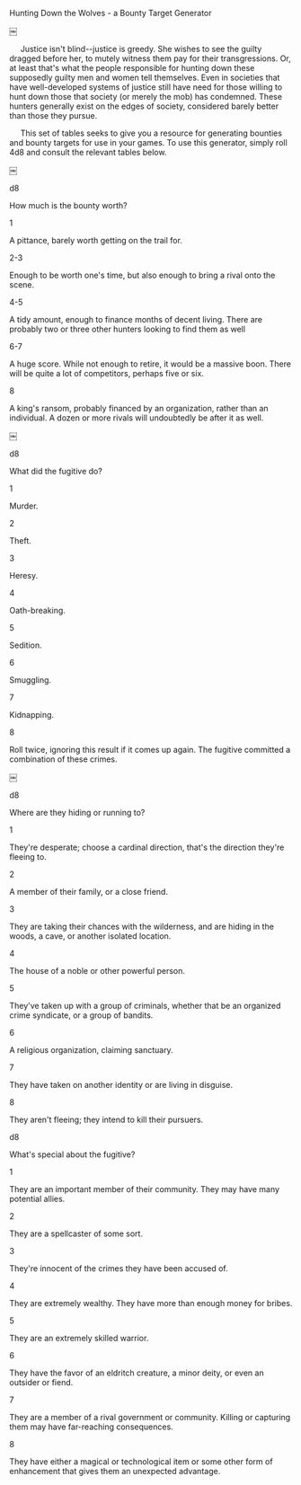 Hunting Down the Wolves - a Bounty Target Generator 


￼


     Justice isn't blind--justice is greedy. She wishes to see the guilty dragged before her, to mutely witness them pay for their transgressions. Or, at least that's what the people responsible for hunting down these supposedly guilty men and women tell themselves. Even in societies that have well-developed systems of justice still have need for those willing to hunt down those that society (or merely the mob) has condemned. These hunters generally exist on the edges of society, considered barely better than those they pursue.


     This set of tables seeks to give you a resource for generating bounties and bounty targets for use in your games. To use this generator, simply roll 4d8 and consult the relevant tables below.

￼


d8

How much is the bounty worth?

1

A pittance, barely worth getting on the trail for.

2-3

Enough to be worth one's time, but also enough to bring a rival onto the scene.

4-5

A tidy amount, enough to finance months of decent living. There are probably two or three other hunters looking to find them as well

6-7

A huge score. While not enough to retire, it would be a massive boon. There will be quite a lot of competitors, perhaps five or six.

8

A king's ransom, probably financed by an organization, rather than an individual. A dozen or more rivals will undoubtedly be after it as well.


￼


d8

What did the fugitive do?

1

Murder.

2

Theft.

3

Heresy.

4

Oath-breaking.

5

Sedition.

6

Smuggling.

7

Kidnapping.

8

Roll twice, ignoring this result if it comes up again. The fugitive committed a combination of these crimes.


￼


d8

Where are they hiding or running to?

1

They're desperate; choose a cardinal direction, that's the direction they're fleeing to.

2

A member of their family, or a close friend.

3

They are taking their chances with the wilderness, and are hiding in the woods, a cave, or another isolated location.

4

The house of a noble or other powerful person.

5

They've taken up with a group of criminals, whether that be an organized crime syndicate, or a group of bandits.

6

A religious organization, claiming sanctuary.

7

They have taken on another identity or are living in disguise.

8

They aren't fleeing; they intend to kill their pursuers.


d8

What's special about the fugitive?

1

They are an important member of their community. They may have many potential allies.

2

They are a spellcaster of some sort. 

3

They're innocent of the crimes they have been accused of.

4

They are extremely wealthy. They have more than enough money for bribes.

5

They are an extremely skilled warrior.

6

They have the favor of an eldritch creature, a minor deity, or even an outsider or fiend.

7

They are a member of a rival government or community. Killing or capturing them may have far-reaching consequences.

8

They have either a magical or technological item or some other form of enhancement that gives them an unexpected advantage.


